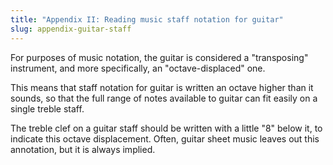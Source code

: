 ```yaml
---
title: "Appendix II: Reading music staff notation for guitar"
slug: appendix-guitar-staff
---
```


For purposes of music notation,
the guitar is considered a "transposing" instrument,
and more specifically, 
an "octave-displaced" one.

This means that staff notation for guitar is written an octave higher than it sounds,
so that the full range of notes available to guitar can fit easily on a single treble staff.

The treble clef on a guitar staff should be written with a little "8" below it,
to indicate this octave displacement.
Often,
guitar sheet music leaves out this annotation,
but it is always implied.